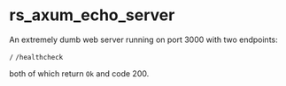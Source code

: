 # rs_axum_echo_server

An extremely dumb web server running on port 3000 with two endpoints:

`/`
`/healthcheck`

both of which return `Ok` and code 200.

